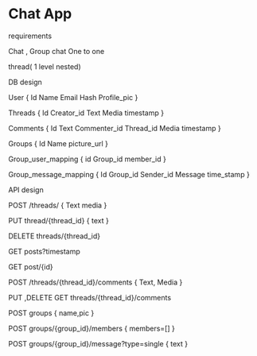 # Chat App

requirements

Chat ,
Group chat 
One to one 

thread( 1 level nested)


DB design

User
{
Id
Name
Email 
Hash
Profile_pic
}

Threads
{
Id
Creator_id
Text
Media
timestamp
}

Comments
{
Id
Text
Commenter_id
Thread_id
Media
timestamp
}

Groups
{
Id
Name
picture_url
}




Group_user_mapping
{
id
Group_id
member_id
}

Group_message_mapping
{
Id
Group_id
Sender_id
Message
time_stamp
}



API design



POST /threads/
{
Text
media
}

PUT thread/{thread_id}
{
text
}

DELETE threads/{thread_id}


GET posts?timestamp

GET post/{id}

POST /threads/{thread_id}/comments
{
Text,
Media
}

PUT ,DELETE
GET threads/{thread_id}/comments

POST groups
{
name,pic
}

POST groups/{group_id}/members
{
members=[]
}

POST groups/{group_id}/message?type=single
{
text
}


